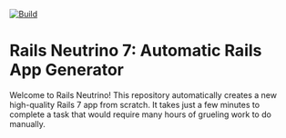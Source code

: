 [![Build](https://github.com/rubyonracetracks/rails-neutrino-7/actions/workflows/build.yml/badge.svg)](https://github.com/rubyonracetracks/rails-neutrino-7/actions/workflows/build.yml)

# Rails Neutrino 7: Automatic Rails App Generator

Welcome to Rails Neutrino! This repository automatically creates a new high-quality Rails 7 app from scratch. It takes just a few minutes to complete a task that would require many hours of grueling work to do manually.


